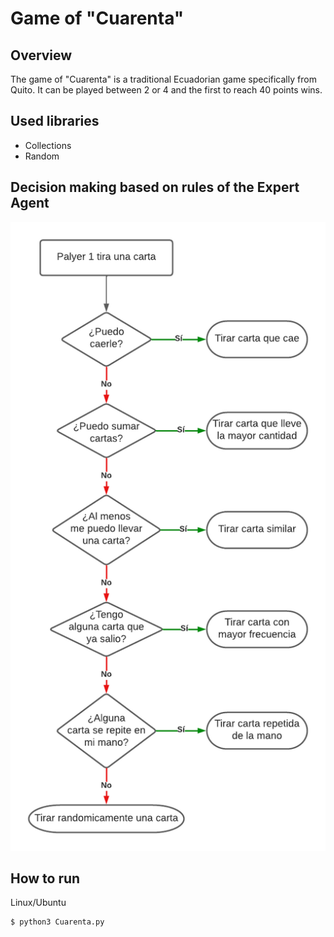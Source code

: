 # Game of "Cuarenta"
## Overview
The game of "Cuarenta" is a traditional Ecuadorian game specifically from Quito. It can be played between 2 or 4 and the first to reach 40 points wins.
## Used libraries
- Collections
- Random
## Decision making based on rules of the Expert Agent
![Alt text](./assets/flowchart160.png)
## How to run
Linux/Ubuntu
```
$ python3 Cuarenta.py
```
